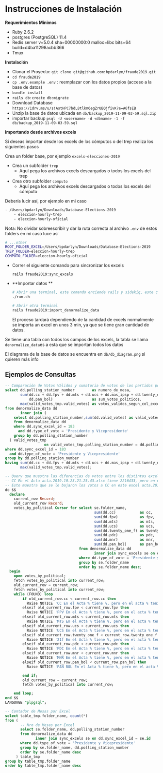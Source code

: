 # Instrucciones de Instalación

**Requerimientos Mínimos**

- Ruby 2.6.2
- postgres (PostgreSQL) 11.4
- Redis server v=5.0.4 sha=00000000:0 malloc=libc bits=64 build=d4ba11298acbb366
- Tmux



**Instalación**

- Clonar el Proyecto: `git clone git@github.com:bpdarlyn/fraude2019.git`
- `cd fraude2019`
- `cp .env.example .env` : reemplazar con los datos propios (acceso a la base de datos)
- `bundle install`
- `rails db:create db:migrate`
- Download Database `https://1drv.ms/u/s!AstHPC7bdL8tlkm6egZrUBQjfivK?e=A6fsEB`
- Unzip la base de datos ubicada en `db/backup_2019-11-09-03-59.sql.zip`
- importar backup `psql -U <username> -d <dbname> -1 -f db/backup_2019-11-09-03-59.sql`





**importando desde archivos excels**

Si deseas importar desde los excels de los cómputos o del trep realiza los siguientes pasos

Crea un folder base, por ejemplo `excels-elecciones-2019`

- Crea un subfolder `trep`
  - Aquí pega los archivos excels descargados o todos los excels del trep
- Crea otro subfolder `computo`
  - Aquí pega los archivos excels descargados o todos los excels del cómputo



Debería lucir así, por ejemplo en mi caso 

```bash
- /Users/bpdarlyn/Downloads/Database-Elections-2019
	- eleccion-hourly-trep
	- eleccion-hourly-oficial
```



Nota: No olvidar sobreescribir y dar la ruta correcta al archivo `.env` de estos folders en mi caso luce así

```bash
# ...other
ROOT_FOLDER_EXCEL=/Users/bpdarlyn/Downloads/Database-Elections-2019
TREP_FOLDER=eleccion-hourly-trep
COMPUTO_FOLDER=eleccion-hourly-oficial
```





- Correr el siguiente comando para sincronizar los excels

  `rails fraude2019:sync_excels`

- **Importar datos **

  ```bash
  # Abrir una terminal, este comando enciende rails y sidekiq, este comando en el root_directory del proyecto
  ./run.sh
  ```

  ```bash
  # Abrir otra terminal
  rails fraude2019:import_denormalize_data
  ```

  El proceso tardará dependiendo de la cantidad de excels normalmente se importa un excel en unos 3 min, ya que se tiene gran cantidad de datos.





Se tiene una tabla con todos los campos de los excels, la tabla se llama `denormalize_data`es a esta que se importan todos los datos



El diagrama de la base de datos se encuentra en `db/db_diagram.png` si quieren más info





## Ejemplos de Consultas

```sql
-- Comparación de Votos Válidos y sumatoria de votos de los partidos políticos
select dd.polling_station_number        as numero_de_mesa,
       sum(dd.cc + dd.fpv + dd.mts + dd.ucs + dd.mas_ipsp + dd.twenty_one_f + dd.pdc + dd.mnr +
           dd.pan_bol)                  as sum_votos_politicos,
       max(valid_votes_tmp.valid_votes) as votos_validos_segun_col_excel
from denormalize_data dd
       inner join (
    select dd.polling_station_number,sum(dd.valid_votes) as valid_votes
    from denormalize_data dd
    where dd.sync_excel_id = 183
      and dd.type_of_vote = 'Presidente y Vicepresidente'
    group by dd.polling_station_number
  ) valid_votes_tmp
                  on valid_votes_tmp.polling_station_number = dd.polling_station_number
where dd.sync_excel_id = 183
  and dd.type_of_vote = 'Presidente y Vicepresidente'
group by dd.polling_station_number
having sum(dd.cc + dd.fpv + dd.mts + dd.ucs + dd.mas_ipsp + dd.twenty_one_f + dd.pdc + dd.mnr + dd.pan_bol) !=
       max(valid_votes_tmp.valid_votes);
```



```sql
-- Query que muestra las diferencias de votos entre los distintos excel, por ejemplo
-- CC En el Acta acta.2019.10.23.21.25.43.xlsx tiene 2216433, pero en el acta acta.2019.10.23.20.22.43.xlsx tenía 2216537
-- Esto muestra que se le bajaron los votos a CC en este excel acta.2019.10.23.21.25.43, respecto a su anterior
do $$
  declare
    current_row Record;
    old_current_row Record;
    votes_by_political Cursor for select se.folder_name,
                                         sum(dd.cc)           as cc,
                                         sum(dd.fpv)          as fpv,
                                         sum(dd.mts)          as mts,
                                         sum(dd.ucs)          as ucs,
                                         sum(dd.twenty_one_f) as twenty_one_f,
                                         sum(dd.pdc)          as pdc,
                                         sum(dd.mnr)          as mnr,
                                         sum(dd.pan_bol)      as pan_bol
                                  from denormalize_data dd
                                         inner join sync_excels se on dd.sync_excel_id = se.id
                                  where dd.type_of_vote = 'Presidente y Vicepresidente'
                                  group by se.folder_name
                                  order by se.folder_name desc;
  begin
    open votes_by_political;
    fetch votes_by_political into current_row;
    old_current_row = current_row;
    fetch votes_by_political into current_row;
    while (FOUND) loop
        if old_current_row.cc < current_row.cc then
          Raise NOTICE 'CC En el Acta % tiene %, pero en el acta % tenía %', old_current_row.folder_name,old_current_row.cc,current_row.folder_name,current_row.cc;
        elseif old_current_row.fpv < current_row.fpv then
          Raise NOTICE 'FPV En el Acta % tiene %, pero en el acta % tenía %', old_current_row.folder_name,old_current_row.fpv,current_row.folder_name,current_row.fpv;
        elseif old_current_row.mts < current_row.mts then
          Raise NOTICE 'MTS En el Acta % tiene %, pero en el acta % tenía %', old_current_row.folder_name,old_current_row.mts,current_row.folder_name,current_row.mts;
        elseif old_current_row.ucs < current_row.ucs then
          Raise NOTICE 'UCS En el Acta % tiene %, pero en el acta % tenía %', old_current_row.folder_name,old_current_row.ucs,current_row.folder_name,current_row.ucs;
        elseif old_current_row.twenty_one_f < current_row.twenty_one_f then
          Raise NOTICE '21f En el Acta % tiene %, pero en el acta % tenía %', old_current_row.folder_name,old_current_row.twenty_one_f,current_row.folder_name,current_row.twenty_one_f;
        elseif old_current_row.pdc < current_row.pdc then
          Raise NOTICE 'PDC En el Acta % tiene %, pero en el acta % tenía %', old_current_row.folder_name,old_current_row.pdc,current_row.folder_name,current_row.pdc;
        elseif old_current_row.mnr < current_row.mnr then
          Raise NOTICE 'MNR En el Acta % tiene %, pero en el acta % tenía %', old_current_row.folder_name,old_current_row.mnr,current_row.folder_name,current_row.mnr;
        elseif old_current_row.pan_bol < current_row.pan_bol then
          Raise NOTICE 'PAN BOL En el Acta % tiene %, pero en el acta % tenía %', old_current_row.folder_name,old_current_row.pan_bol,current_row.folder_name,current_row.pan_bol;

        end if;
        old_current_row = current_row;
        fetch votes_by_political into current_row;

    end loop;
end $$
LANGUAGE "plpgsql";
```



```sql
-- Contador de Mesas por Excel
select table_tmp.folder_name, count(*)
from (
       -- Nro de Mesas por Excel
       select se.folder_name, dd.polling_station_number
       from denormalize_data dd
              inner join sync_excels se on dd.sync_excel_id = se.id
       where dd.type_of_vote = 'Presidente y Vicepresidente'
       group by se.folder_name, dd.polling_station_number
       order by se.folder_name desc
     ) table_tmp
group by table_tmp.folder_name
order by table_tmp.folder_name desc
```

